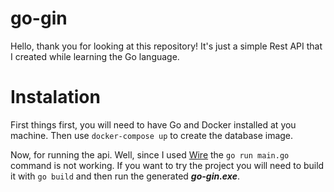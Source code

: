 # go-gin
Hello, thank you for looking at this repository! It's just a simple Rest API that I created while learning the Go language.

# Instalation
First things first, you will need to have Go and Docker installed at you machine. Then use `docker-compose up` to create the database image.

Now, for running the api. Well, since I used [Wire](https://github.com/google/wire) the `go run main.go` command is not working. If you want to try the project you will need to build it with `go build` and then run the generated ***go-gin.exe***.
